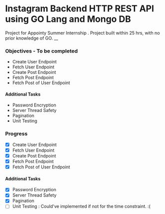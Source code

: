 # Instagram Backend HTTP REST API using GO Lang and Mongo DB

Project for Appointy Summer Internship . Project built within 25 hrs, with no prior knowledge of GO.
__

### Objectives - To be completed
- Create User Endpoint
- Fetch User Endpoint
- Create Post Endpoint
- Fetch Post Endpoint
- Fetch Post of User Endpoint
#### Additional Tasks 
- Password Encryption
- Server Thread Safety
- Pagination
- Unit Testing

### Progress
- [X] Create User Endpoint
- [X] Fetch User Endpoint
- [X] Create Post Endpoint
- [X] Fetch Post Endpoint
- [X] Fetch Post of User Endpoint

#### Additional Tasks
- [x] Password Encryption
- [X] Server Thread Safety
- [X] Pagination
- [ ] Unit Testing : 
Could've implemented if not for the time constraint. :(
